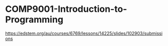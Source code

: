 # COMP9001-Introduction-to-Programming

https://edstem.org/au/courses/6769/lessons/14225/slides/102903/submissions
